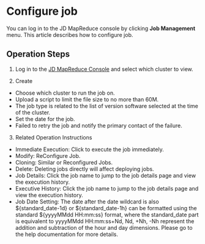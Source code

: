 # Configure job

You can log in to the JD MapReduce console by clicking **Job Management** menu.
This article describes how to configure job.

## Operation Steps

1. Log in to the [JD MapReduce Console](https://xdata.jdcloud.com/rmgr/resources/res-manage/custom-resources.html#/) and select which cluster to view.

2. Create

 -  Choose which cluster to run the job on.
 -  Upload a script to limit the file size to no more than 60M.
 -  The job type is related to the list of version software selected at the time of the cluster.
 -  Set the date for the job.
 -  Failed to retry the job and notify the primary contact of the failure.
 
3. Related Operation Instructions

 -  Immediate Execution: Click to execute the job immediately.
 -  Modify: ReConfigure Job.
 -  Cloning: Similar or Reconfigured Jobs.
 -  Delete: Deleting jobs directly will affect deploying jobs.
 -  Job Details: Click the job name to jump to the job details page and view the execution history.
 -  Executive History: Click the job name to jump to the job details page and view the execution history.
 -  Job Date Setting: The date after the date wildcard is also ${standard_date-1d} or ${standard_date-1h} can be formatted using the standard ${yyyyMMdd HH:mm:ss} format, where the standard_date part is equivalent to yyyyMMdd HH:mm:ss+Nd, Nd, +Nh, -Nh represent the addition and subtraction of the hour and day dimensions. Please go to the help documentation for more details.


